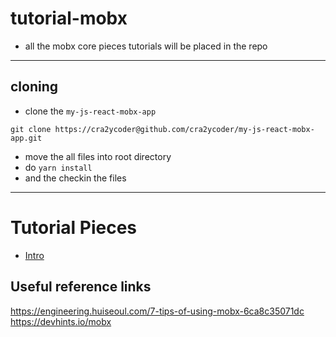 # tutorial-mobx

- all the mobx core pieces tutorials will be placed in the repo

---

## cloning

- clone the `my-js-react-mobx-app`

```
git clone https://cra2ycoder@github.com/cra2ycoder/my-js-react-mobx-app.git
```

- move the all files into root directory
- do `yarn install`
- and the checkin the files

---

# Tutorial Pieces

- [Intro]()

## Useful reference links

https://engineering.huiseoul.com/7-tips-of-using-mobx-6ca8c35071dc
https://devhints.io/mobx
